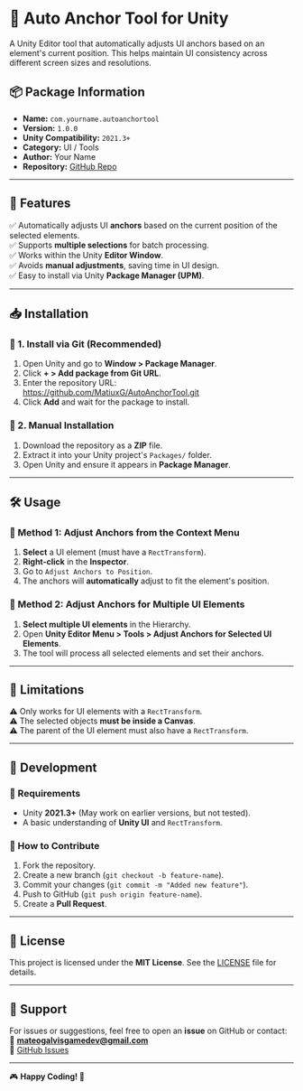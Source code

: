 # 🎯 Auto Anchor Tool for Unity  

A Unity Editor tool that automatically adjusts UI anchors based on an element's current position. This helps maintain UI consistency across different screen sizes and resolutions.  

## 📦 Package Information  
- **Name:** `com.yourname.autoanchortool`  
- **Version:** `1.0.0`  
- **Unity Compatibility:** `2021.3+`  
- **Category:** UI / Tools  
- **Author:** Your Name  
- **Repository:** [GitHub Repo](https://github.com/yourgithub/AutoAnchorTool)  

---

## 🚀 Features  
✅ Automatically adjusts UI **anchors** based on the current position of the selected elements.  
✅ Supports **multiple selections** for batch processing.  
✅ Works within the Unity **Editor Window**.  
✅ Avoids **manual adjustments**, saving time in UI design.  
✅ Easy to install via Unity **Package Manager (UPM)**.  

---

## 📥 Installation  

### **🔹 1. Install via Git (Recommended)**
1. Open Unity and go to **Window > Package Manager**.  
2. Click **+ > Add package from Git URL**.  
3. Enter the repository URL: https://github.com/MatiuxG/AutoAnchorTool.git
4. Click **Add** and wait for the package to install.  

### **🔹 2. Manual Installation**
1. Download the repository as a **ZIP** file.  
2. Extract it into your Unity project's `Packages/` folder.  
3. Open Unity and ensure it appears in **Package Manager**.  

---

## 🛠 Usage  

### **🔹 Method 1: Adjust Anchors from the Context Menu**  
1. **Select** a UI element (must have a `RectTransform`).  
2. **Right-click** in the **Inspector**.  
3. Go to `Adjust Anchors to Position`.  
4. The anchors will **automatically** adjust to fit the element's position.  

### **🔹 Method 2: Adjust Anchors for Multiple UI Elements**  
1. **Select multiple UI elements** in the Hierarchy.  
2. Open **Unity Editor Menu > Tools > Adjust Anchors for Selected UI Elements**.  
3. The tool will process all selected elements and set their anchors.  

---

## 🛑 Limitations  
⚠️ Only works for UI elements with a `RectTransform`.  
⚠️ The selected objects **must be inside a Canvas**.  
⚠️ The parent of the UI element must also have a `RectTransform`.  

---

## 🔧 Development  
### **🔹 Requirements**
- Unity **2021.3+** (May work on earlier versions, but not tested).  
- A basic understanding of **Unity UI** and `RectTransform`.  

### **🔹 How to Contribute**
1. Fork the repository.  
2. Create a new branch (`git checkout -b feature-name`).  
3. Commit your changes (`git commit -m "Added new feature"`).  
4. Push to GitHub (`git push origin feature-name`).  
5. Create a **Pull Request**.  

---

## 📄 License  
This project is licensed under the **MIT License**. See the [LICENSE](LICENSE) file for details.  

---

## 📩 Support  
For issues or suggestions, feel free to open an **issue** on GitHub or contact:  
📧 **mateogalvisgamedev@gmail.com**  
📌 [GitHub Issues](https://github.com/MatiuxG/AutoAnchorTool/issues)  

---

🎮 **Happy Coding! 🚀**

